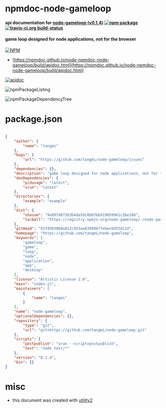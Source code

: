 # npmdoc-node-gameloop

#### api documentation for  [node-gameloop (v0.1.4)](https://github.com/tangmi/node-gameloop)  [![npm package](https://img.shields.io/npm/v/npmdoc-node-gameloop.svg?style=flat-square)](https://www.npmjs.org/package/npmdoc-node-gameloop) [![travis-ci.org build-status](https://api.travis-ci.org/npmdoc/node-npmdoc-node-gameloop.svg)](https://travis-ci.org/npmdoc/node-npmdoc-node-gameloop)

#### game loop designed for node applications, not for the browser

[![NPM](https://nodei.co/npm/node-gameloop.png?downloads=true&downloadRank=true&stars=true)](https://www.npmjs.com/package/node-gameloop)

- [https://npmdoc.github.io/node-npmdoc-node-gameloop/build/apidoc.html](https://npmdoc.github.io/node-npmdoc-node-gameloop/build/apidoc.html)

[![apidoc](https://npmdoc.github.io/node-npmdoc-node-gameloop/build/screenCapture.buildCi.browser.%252Ftmp%252Fbuild%252Fapidoc.html.png)](https://npmdoc.github.io/node-npmdoc-node-gameloop/build/apidoc.html)

![npmPackageListing](https://npmdoc.github.io/node-npmdoc-node-gameloop/build/screenCapture.npmPackageListing.svg)

![npmPackageDependencyTree](https://npmdoc.github.io/node-npmdoc-node-gameloop/build/screenCapture.npmPackageDependencyTree.svg)



# package.json

```json

{
    "author": {
        "name": "tangmi"
    },
    "bugs": {
        "url": "https://github.com/tangmi/node-gameloop/issues"
    },
    "dependencies": {},
    "description": "game loop designed for node applications, not for the browser",
    "devDependencies": {
        "pidusage": "latest",
        "srun": "latest"
    },
    "directories": {
        "example": "example"
    },
    "dist": {
        "shasum": "9e897d873b3b4da59c0b07bb919059961c1be288",
        "tarball": "https://registry.npmjs.org/node-gameloop/-/node-gameloop-0.1.4.tgz"
    },
    "gitHead": "91fd5038b8e812c563aa6399d6ffebec6d55dc2d",
    "homepage": "https://github.com/tangmi/node-gameloop",
    "keywords": [
        "gameloop",
        "game",
        "loop",
        "node",
        "application",
        "app",
        "desktop"
    ],
    "license": "Artistic License 2.0",
    "main": "index.js",
    "maintainers": [
        {
            "name": "tangmi"
        }
    ],
    "name": "node-gameloop",
    "optionalDependencies": {},
    "repository": {
        "type": "git",
        "url": "git+https://github.com/tangmi/node-gameloop.git"
    },
    "scripts": {
        "postpublish": "srun --script=postpublish",
        "test": "node test/*"
    },
    "version": "0.1.4",
    "bin": {}
}
```



# misc
- this document was created with [utility2](https://github.com/kaizhu256/node-utility2)
